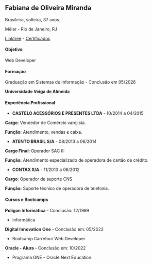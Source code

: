## **Fabiana de Oliveira Miranda**

Brasileira, solteira, 37 anos. 

Méier - Rio de Janeiro, RJ

[Linktree](https://sites.google.com/view/fabee-miranda-links/in%C3%ADcio) - [Certificados](https://github.com/fabeemiranda/meu-curriculo/tree/main/Certificados)

#### Objetivo

Web Developer

#### Formação

Graduação em Sistemas de Informação - Conclusão em 05/2026

**Universidade Veiga de Almeida**

#### Experiência Profissional

- **CASTELO ACESSÓRIOS E PRESENTES LTDA** - 10/2014 a 04/2015

**Cargo**: Vendedor de Comércio varejista.

**Função:** Atendimento, vendas e caixa. 

- **ATENTO BRASIL S/A** - 08/2013 a 06/2014

**Cargo Final**: Operador SAC III

**Função:** Atendimento especializado de operadora de cartão de crédito.

- **CONTAX S/A** - 11/2010 a 06/2012

**Cargo**: Operador de suporte CNS 

**Função:** Suporte técnico de operadora de telefonia.

#### Cursos e Bootcamps

**Poligon Informática** - Conclusão: 12/1999

- Informática

**Digital Innovation One** - Conclusão em: 05/2022

- Bootcamp Carrefour Web Developer 

**Oracle - Alura** - Conclusão em: 10/2022

- Programa ONE - Oracle Next Education 
